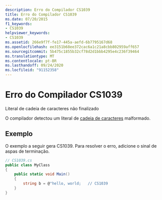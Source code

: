 ```yaml
---
description: Erro do Compilador CS1039
title: Erro do Compilador CS1039
ms.date: 07/20/2015
f1_keywords:
- CS1039
helpviewer_keywords:
- CS1039
ms.assetid: 266e9f7f-fe17-445a-aefd-6b7795167d68
ms.openlocfilehash: ee3151b68ee372cac6a1c21a8cbb802959aff657
ms.sourcegitcommit: 5b475c1855b32cf78d2d1bbb4295e4c236f39464
ms.translationtype: MT
ms.contentlocale: pt-BR
ms.lasthandoff: 09/24/2020
ms.locfileid: "91152358"
---
```

# <a name="compiler-error-cs1039"></a>Erro do Compilador CS1039

Literal de cadeia de caracteres não finalizado  
  
 O compilador detectou um literal de [cadeia de caracteres](../language-reference/builtin-types/reference-types.md) malformado.  
  
## <a name="example"></a>Exemplo  

 O exemplo a seguir gera CS1039. Para resolver o erro, adicione o sinal de aspas de terminação.  
  
```csharp  
// CS1039.cs  
public class MyClass  
{  
    public static void Main()  
    {  
        string b = @"hello, world;   // CS1039  
    }  
}  
```
